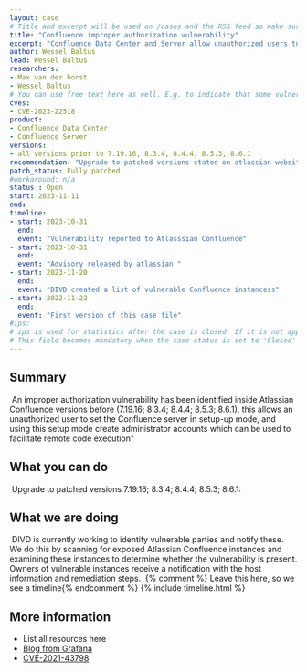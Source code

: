 ```yaml
---
layout: case
# Title and excerpt will be used on /cases and the RSS feed so make sure they reflect the case well
title: "Confluence improper authorization vulnerability"
excerpt: "Confluence Data Center and Server allow unauthorized users to set Confluence in setup mode leading to the possibility to create administrator accounts that have the capabilities for RCE"
author: Wessel Baltus
lead: Wessel Baltus
researchers:
- Max van der horst
- Wessel Baltus
# You can use free text here as well. E.g. to indicate that some vulnerabilities don't have CVEs assigned (yet).
cves:
- CVE-2023-22518
product: 
- Confluence Data Center
- Confluence Server
versions: 
- all versions prior to 7.19.16, 8.3.4, 8.4.4, 8.5.3, 8.6.1
recommendation: "Upgrade to patched versions stated on atlassian website"
patch_status: Fully patched
#workaround: n/a
status : Open
start: 2023-11-11
end: 
timeline:
- start: 2023-10-31
  end:
  event: "Vulnerability reported to Atlasssian Confluence"
- start: 2023-10-31
  end:
  event: "Advisory released by atlassian "
- start: 2023-11-20
  end:
  event: "DIVD created a list of vulnerable Confluence instancess"
- start: 2022-11-22
  end:
  event: "First version of this case file"
#ips: 
# ips is used for statistics after the case is closed. If it is not applicable, you can set IPs to n/a (e.g. stolen credentials)
# This field becomes mandatory when the case status is set to 'Closed'
---
```

## Summary
​
An improper authorization vulnerability has been identified inside Atlassian Confluence versions before (7.19.16; 8.3.4; 8.4.4; 8.5.3; 8.6.1). this allows an unauthorized user to set the Confluence server in setup-up mode, and using this setup mode create administrator accounts which can be used to facilitate remote code execution" 
​
## What you can do
​
Upgrade to patched versions 7.19.16; 8.3.4; 8.4.4; 8.5.3; 8.6.1:
​
## What we are doing
​
DIVD is currently working to identify vulnerable parties and notify these.
 We do this by scanning for exposed Atlassian Confluence instances and examining these instances to determine whether the vulnerability is present.
 Owners of vulnerable instances receive a notification with the host information and remediation steps.
​
{% comment %}  Leave this here, so we see a timeline{% endcomment %}
{% include timeline.html %}
​
​
## More information
* List all resources here
* [Blog from Grafana](https://grafana.com/blog/2021/12/08/an-update-on-0day-cve-2021-43798-grafana-directory-traversal/)
* [CVE-2021-43798](https://cve.mitre.org/cgi-bin/cvename.cgi?name=CVE-2021-43798)
